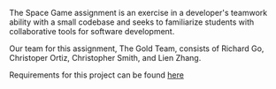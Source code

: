 The Space Game assignment is an exercise in a developer's teamwork ability with a small codebase and seeks to familiarize students with collaborative tools for software development.

Our team for this assignment, The Gold Team, consists of Richard Go, Christoper Ortiz, Christopher Smith, and Lien Zhang.

Requirements for this project can be found [here](/docs/requirements.md)